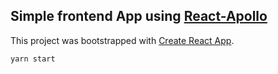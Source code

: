 ## Simple frontend App using [React-Apollo](https://www.apollographql.com/docs/react/)

This project was bootstrapped with [Create React App](https://github.com/facebookincubator/create-react-app).

`yarn start`
